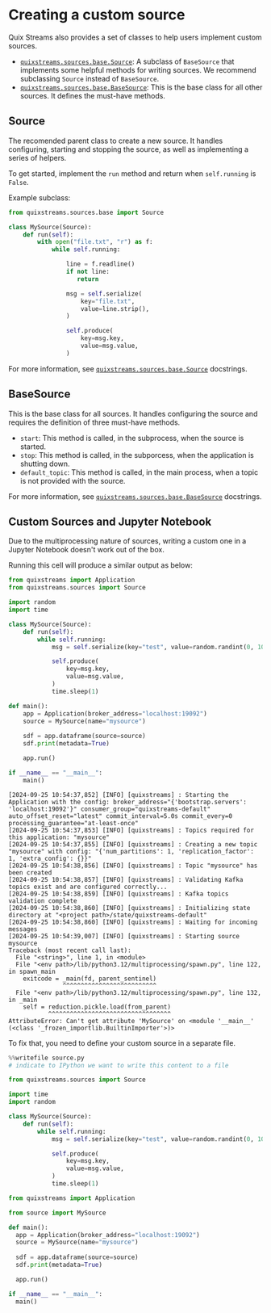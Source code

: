 # Creating a custom source

Quix Streams also provides a set of classes to help users implement custom sources.

* [`quixstreams.sources.base.Source`](../../api-reference/sources.md#source): A subclass of `BaseSource` that implements some helpful methods for writing sources. We recommend subclassing `Source` instead of `BaseSource`.
* [`quixstreams.sources.base.BaseSource`](../../api-reference/sources.md#basesource): This is the base class for all other sources. It defines the must-have methods.

## Source

The recomended parent class to create a new source. It handles configuring, starting and stopping the source, as well as implementing a series of helpers.

To get started, implement the `run` method and return when `self.running` is `False`.

Example subclass:

```python
from quixstreams.sources.base import Source

class MySource(Source):
    def run(self):
        with open("file.txt", "r") as f:
            while self.running:

                line = f.readline()
                if not line:
                   return

                msg = self.serialize(
                    key="file.txt",
                    value=line.strip(),
                )

                self.produce(
                    key=msg.key,
                    value=msg.value,
                )
```

For more information, see [`quixstreams.sources.base.Source`](../../api-reference/sources.md#source) docstrings.

## BaseSource

This is the base class for all sources. It handles configuring the source and requires the definition of three must-have methods.

* `start`: This method is called, in the subprocess, when the source is started.
* `stop`: This method is called, in the subporcess, when the application is shutting down.
* `default_topic`: This method is called, in the main process, when a topic is not provided with the source.

For more information, see [`quixstreams.sources.base.BaseSource`](../../api-reference/sources.md#basesource) docstrings.

## Custom Sources and Jupyter Notebook

Due to the multiprocessing nature of sources, writing a custom one in a Jupyter Notebook doesn't work out of the box.

Running this cell will produce a similar output as below:

```python
from quixstreams import Application
from quixstreams.sources import Source

import random
import time

class MySource(Source):
    def run(self):
        while self.running:
            msg = self.serialize(key="test", value=random.randint(0, 10000))

            self.produce(
                key=msg.key,
                value=msg.value,
            )
            time.sleep(1)

def main():
    app = Application(broker_address="localhost:19092")
    source = MySource(name="mysource")
  
    sdf = app.dataframe(source=source)
    sdf.print(metadata=True)

    app.run()

if __name__ == "__main__":
    main()
```

```
[2024-09-25 10:54:37,852] [INFO] [quixstreams] : Starting the Application with the config: broker_address="{'bootstrap.servers': 'localhost:19092'}" consumer_group="quixstreams-default" auto_offset_reset="latest" commit_interval=5.0s commit_every=0 processing_guarantee="at-least-once"
[2024-09-25 10:54:37,853] [INFO] [quixstreams] : Topics required for this application: "mysource"
[2024-09-25 10:54:37,855] [INFO] [quixstreams] : Creating a new topic "mysource" with config: "{'num_partitions': 1, 'replication_factor': 1, 'extra_config': {}}"
[2024-09-25 10:54:38,856] [INFO] [quixstreams] : Topic "mysource" has been created
[2024-09-25 10:54:38,857] [INFO] [quixstreams] : Validating Kafka topics exist and are configured correctly...
[2024-09-25 10:54:38,859] [INFO] [quixstreams] : Kafka topics validation complete
[2024-09-25 10:54:38,860] [INFO] [quixstreams] : Initializing state directory at "<project path>/state/quixstreams-default"
[2024-09-25 10:54:38,860] [INFO] [quixstreams] : Waiting for incoming messages
[2024-09-25 10:54:39,007] [INFO] [quixstreams] : Starting source mysource
Traceback (most recent call last):
  File "<string>", line 1, in <module>
  File "<env path>/lib/python3.12/multiprocessing/spawn.py", line 122, in spawn_main
    exitcode = _main(fd, parent_sentinel)
               ^^^^^^^^^^^^^^^^^^^^^^^^^^
  File "<env path>/lib/python3.12/multiprocessing/spawn.py", line 132, in _main
    self = reduction.pickle.load(from_parent)
           ^^^^^^^^^^^^^^^^^^^^^^^^^^^^^^^^^^
AttributeError: Can't get attribute 'MySource' on <module '__main__' (<class '_frozen_importlib.BuiltinImporter'>)>
```

To fix that, you need to define your custom source in a separate file.

```python
%%writefile source.py
# indicate to IPython we want to write this content to a file

from quixstreams.sources import Source

import time
import random

class MySource(Source):
    def run(self):
        while self.running:
            msg = self.serialize(key="test", value=random.randint(0, 10000))

            self.produce(
                key=msg.key,
                value=msg.value,
            )
            time.sleep(1)
```

```python
from quixstreams import Application

from source import MySource

def main():
  app = Application(broker_address="localhost:19092")
  source = MySource(name="mysource")
  
  sdf = app.dataframe(source=source)
  sdf.print(metadata=True)

  app.run()

if __name__ == "__main__":
  main()
```
